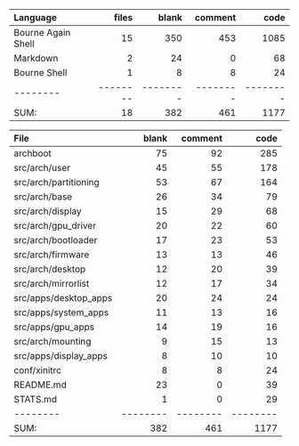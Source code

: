Language|files|blank|comment|code
:-------|-------:|-------:|-------:|-------:
Bourne Again Shell|15|350|453|1085
Markdown|2|24|0|68
Bourne Shell|1|8|8|24
--------|--------|--------|--------|--------
SUM:|18|382|461|1177

File|blank|comment|code
:-------|-------:|-------:|-------:
archboot|75|92|285
src/arch/user|45|55|178
src/arch/partitioning|53|67|164
src/arch/base|26|34|79
src/arch/display|15|29|68
src/arch/gpu_driver|20|22|60
src/arch/bootloader|17|23|53
src/arch/firmware|13|13|46
src/arch/desktop|12|20|39
src/arch/mirrorlist|12|17|34
src/apps/desktop_apps|20|24|24
src/apps/system_apps|11|13|16
src/apps/gpu_apps|14|19|16
src/arch/mounting|9|15|13
src/apps/display_apps|8|10|10
conf/xinitrc|8|8|24
README.md|23|0|39
STATS.md|1|0|29
--------|--------|--------|--------
SUM:|382|461|1177
